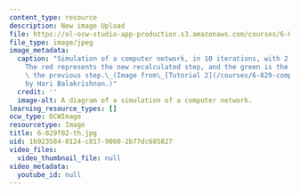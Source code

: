 ```yaml
---
content_type: resource
description: New image Upload
file: https://ol-ocw-studio-app-production.s3.amazonaws.com/courses/6-829-computer-networks-fall-2002/1b9235840124c81790602b77dc685827_6-829f02-th.jpg
file_type: image/jpeg
image_metadata:
  caption: "Simulation of a computer network, in 10 iterations, with 2.0 ms steps.\_\
    The red represents the new recalculated step, and the green is the trace from\
    \ the previous step.\_(Image from\_[Tutorial 2](/courses/6-829-computer-networks-fall-2002/resources/t2ns),\_\
    by Hari Balakrishnan.)"
  credit: ''
  image-alt: A diagram of a simulation of a computer network.
learning_resource_types: []
ocw_type: OCWImage
resourcetype: Image
title: 6-829f02-th.jpg
uid: 1b923584-0124-c817-9060-2b77dc685827
video_files:
  video_thumbnail_file: null
video_metadata:
  youtube_id: null
---
```

